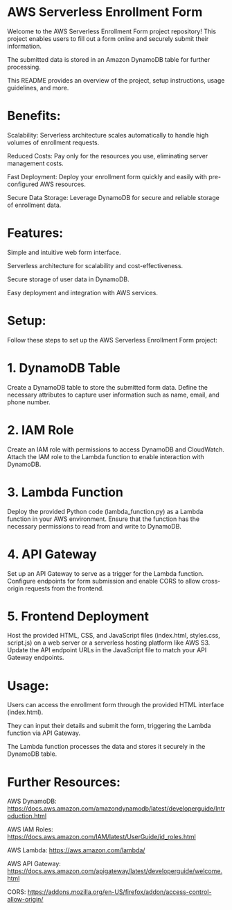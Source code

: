 # AWS Serverless Enrollment Form

Welcome to the AWS Serverless Enrollment Form project repository! This project enables users to fill out a form online and securely submit their information. 

The submitted data is stored in an Amazon DynamoDB table for further processing. 

This README provides an overview of the project, setup instructions, usage guidelines, and more.

# Benefits:

Scalability: Serverless architecture scales automatically to handle high volumes of enrollment requests.

Reduced Costs: Pay only for the resources you use, eliminating server management costs.

Fast Deployment: Deploy your enrollment form quickly and easily with pre-configured AWS resources.

Secure Data Storage: Leverage DynamoDB for secure and reliable storage of enrollment data.

# Features:
Simple and intuitive web form interface.

Serverless architecture for scalability and cost-effectiveness.

Secure storage of user data in DynamoDB.

Easy deployment and integration with AWS services.

# Setup:

Follow these steps to set up the AWS Serverless Enrollment Form project:

# 1. DynamoDB Table
Create a DynamoDB table to store the submitted form data. Define the necessary attributes to capture user information such as name, email, and phone number.

# 2. IAM Role
Create an IAM role with permissions to access DynamoDB and CloudWatch. Attach the IAM role to the Lambda function to enable interaction with DynamoDB.

# 3. Lambda Function
Deploy the provided Python code (lambda_function.py) as a Lambda function in your AWS environment. Ensure that the function has the necessary permissions to read from and write to DynamoDB.

# 4. API Gateway
Set up an API Gateway to serve as a trigger for the Lambda function. Configure endpoints for form submission and enable CORS to allow cross-origin requests from the frontend.

# 5. Frontend Deployment
Host the provided HTML, CSS, and JavaScript files (index.html, styles.css, script.js) on a web server or a serverless hosting platform like AWS S3. Update the API endpoint URLs in the JavaScript file to match your API Gateway endpoints.

# Usage:

Users can access the enrollment form through the provided HTML interface (index.html). 

They can input their details and submit the form, triggering the Lambda function via API Gateway. 

The Lambda function processes the data and stores it securely in the DynamoDB table.

# Further Resources:

AWS DynamoDB: https://docs.aws.amazon.com/amazondynamodb/latest/developerguide/Introduction.html

AWS IAM Roles: https://docs.aws.amazon.com/IAM/latest/UserGuide/id_roles.html

AWS Lambda: https://aws.amazon.com/lambda/

AWS API Gateway: https://docs.aws.amazon.com/apigateway/latest/developerguide/welcome.html

CORS: https://addons.mozilla.org/en-US/firefox/addon/access-control-allow-origin/

